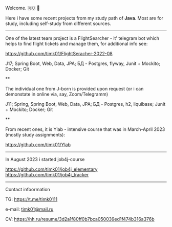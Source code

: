 Welcome. :ru: :open_hands:

Here i have some recent projects from my study path of <strong>Java</strong>. Most are for study, including self-study from different sources. 

***

One of the latest team project is a FlightSearcher - it' telegram bot which helps to find flight tickets and manage them, for additional info see:

https://github.com/timk01/FlightSeracher-2022-08

J17; Spring Boot, Web, Data, JPA; БД - Postgres, flyway,
Junit + Mockito; Docker; Git

**

The individual one from J-born is provided upon request (or i can demonstate in online via, say, Zoom/Telegramm)

J11; Spring, Spring Boot, Web, Data, JPA; БД - Postgres, h2, liquibase; Junit + Mockito; Docker; Git

**

From recent ones, it is Ylab - intensive course that was in March-April 2023 (mostly study assignments):

https://github.com/timk01/Ylab

***

In August 2023 i started job4j-course

https://github.com/timk01/job4j_elementary
https://github.com/timk01/job4j_tracker

***

Contact infoormation

TG: https://t.me/timk0111

e-mail: timk01@mail.ru

CV: https://hh.ru/resume/3d2a1f80ff0b7bca050039ed1f474b316a376b


